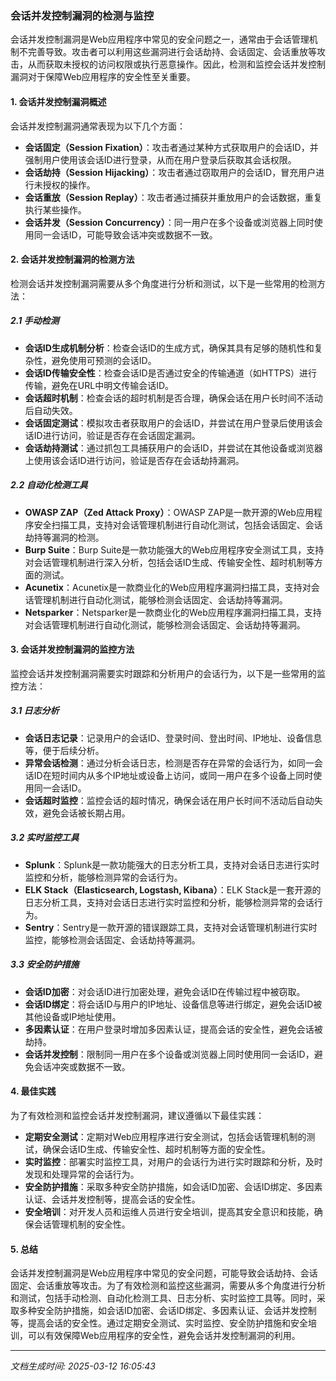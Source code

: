 ### 会话并发控制漏洞的检测与监控

会话并发控制漏洞是Web应用程序中常见的安全问题之一，通常由于会话管理机制不完善导致。攻击者可以利用这些漏洞进行会话劫持、会话固定、会话重放等攻击，从而获取未授权的访问权限或执行恶意操作。因此，检测和监控会话并发控制漏洞对于保障Web应用程序的安全性至关重要。

#### 1. 会话并发控制漏洞概述

会话并发控制漏洞通常表现为以下几个方面：

- **会话固定（Session Fixation）**：攻击者通过某种方式获取用户的会话ID，并强制用户使用该会话ID进行登录，从而在用户登录后获取其会话权限。
- **会话劫持（Session Hijacking）**：攻击者通过窃取用户的会话ID，冒充用户进行未授权的操作。
- **会话重放（Session Replay）**：攻击者通过捕获并重放用户的会话数据，重复执行某些操作。
- **会话并发（Session Concurrency）**：同一用户在多个设备或浏览器上同时使用同一会话ID，可能导致会话冲突或数据不一致。

#### 2. 会话并发控制漏洞的检测方法

检测会话并发控制漏洞需要从多个角度进行分析和测试，以下是一些常用的检测方法：

##### 2.1 手动检测

- **会话ID生成机制分析**：检查会话ID的生成方式，确保其具有足够的随机性和复杂性，避免使用可预测的会话ID。
- **会话ID传输安全性**：检查会话ID是否通过安全的传输通道（如HTTPS）进行传输，避免在URL中明文传输会话ID。
- **会话超时机制**：检查会话的超时机制是否合理，确保会话在用户长时间不活动后自动失效。
- **会话固定测试**：模拟攻击者获取用户的会话ID，并尝试在用户登录后使用该会话ID进行访问，验证是否存在会话固定漏洞。
- **会话劫持测试**：通过抓包工具捕获用户的会话ID，并尝试在其他设备或浏览器上使用该会话ID进行访问，验证是否存在会话劫持漏洞。

##### 2.2 自动化检测工具

- **OWASP ZAP（Zed Attack Proxy）**：OWASP ZAP是一款开源的Web应用程序安全扫描工具，支持对会话管理机制进行自动化测试，包括会话固定、会话劫持等漏洞的检测。
- **Burp Suite**：Burp Suite是一款功能强大的Web应用程序安全测试工具，支持对会话管理机制进行深入分析，包括会话ID生成、传输安全性、超时机制等方面的测试。
- **Acunetix**：Acunetix是一款商业化的Web应用程序漏洞扫描工具，支持对会话管理机制进行自动化测试，能够检测会话固定、会话劫持等漏洞。
- **Netsparker**：Netsparker是一款商业化的Web应用程序漏洞扫描工具，支持对会话管理机制进行自动化测试，能够检测会话固定、会话劫持等漏洞。

#### 3. 会话并发控制漏洞的监控方法

监控会话并发控制漏洞需要实时跟踪和分析用户的会话行为，以下是一些常用的监控方法：

##### 3.1 日志分析

- **会话日志记录**：记录用户的会话ID、登录时间、登出时间、IP地址、设备信息等，便于后续分析。
- **异常会话检测**：通过分析会话日志，检测是否存在异常的会话行为，如同一会话ID在短时间内从多个IP地址或设备上访问，或同一用户在多个设备上同时使用同一会话ID。
- **会话超时监控**：监控会话的超时情况，确保会话在用户长时间不活动后自动失效，避免会话被长期占用。

##### 3.2 实时监控工具

- **Splunk**：Splunk是一款功能强大的日志分析工具，支持对会话日志进行实时监控和分析，能够检测异常的会话行为。
- **ELK Stack（Elasticsearch, Logstash, Kibana）**：ELK Stack是一套开源的日志分析工具，支持对会话日志进行实时监控和分析，能够检测异常的会话行为。
- **Sentry**：Sentry是一款开源的错误跟踪工具，支持对会话管理机制进行实时监控，能够检测会话固定、会话劫持等漏洞。

##### 3.3 安全防护措施

- **会话ID加密**：对会话ID进行加密处理，避免会话ID在传输过程中被窃取。
- **会话ID绑定**：将会话ID与用户的IP地址、设备信息等进行绑定，避免会话ID被其他设备或IP地址使用。
- **多因素认证**：在用户登录时增加多因素认证，提高会话的安全性，避免会话被劫持。
- **会话并发控制**：限制同一用户在多个设备或浏览器上同时使用同一会话ID，避免会话冲突或数据不一致。

#### 4. 最佳实践

为了有效检测和监控会话并发控制漏洞，建议遵循以下最佳实践：

- **定期安全测试**：定期对Web应用程序进行安全测试，包括会话管理机制的测试，确保会话ID生成、传输安全性、超时机制等方面的安全性。
- **实时监控**：部署实时监控工具，对用户的会话行为进行实时跟踪和分析，及时发现和处理异常的会话行为。
- **安全防护措施**：采取多种安全防护措施，如会话ID加密、会话ID绑定、多因素认证、会话并发控制等，提高会话的安全性。
- **安全培训**：对开发人员和运维人员进行安全培训，提高其安全意识和技能，确保会话管理机制的安全性。

#### 5. 总结

会话并发控制漏洞是Web应用程序中常见的安全问题，可能导致会话劫持、会话固定、会话重放等攻击。为了有效检测和监控这些漏洞，需要从多个角度进行分析和测试，包括手动检测、自动化检测工具、日志分析、实时监控工具等。同时，采取多种安全防护措施，如会话ID加密、会话ID绑定、多因素认证、会话并发控制等，提高会话的安全性。通过定期安全测试、实时监控、安全防护措施和安全培训，可以有效保障Web应用程序的安全性，避免会话并发控制漏洞的利用。

---

*文档生成时间: 2025-03-12 16:05:43*



















